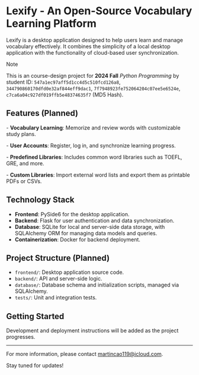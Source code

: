 # Lexify - An Open-Source Vocabulary Learning Platform

Lexify is a desktop application designed to help users learn and manage vocabulary effectively. It combines the simplicity of a local desktop application with the functionality of cloud-based user synchronization.

> [!NOTE]
>
> This is an course-design project for **2024 Fall** _Python Programming_ by student ID: `547a1ec97aff5d1cc4d5c510fcd126a8`, `344790860170dfd0e32af844eff9dac1`, `7f7948923fe752064204c07ee5e6524e`, `c7ca6a04c927df019ffb5e48374635f7` (MD5 Hash).

## Features (Planned)

\- **Vocabulary Learning**: Memorize and review words with customizable study plans.

\- **User Accounts**: Register, log in, and synchronize learning progress.

\- **Predefined Libraries**: Includes common word libraries such as TOEFL, GRE, and more.

\- **Custom Libraries**: Import external word lists and export them as printable PDFs or CSVs.

## Technology Stack
- **Frontend**: PySide6 for the desktop application.
- **Backend**: Flask for user authentication and data synchronization.
- **Database**: SQLite for local and server-side data storage, with SQLAlchemy ORM for managing data models and queries.
- **Containerization**: Docker for backend deployment.

## Project Structure (Planned)
- `frontend/`: Desktop application source code.
- `backend/`: API and server-side logic.
- `database/`: Database schema and initialization scripts, managed via SQLAlchemy.
- `tests/`: Unit and integration tests.

## Getting Started
Development and deployment instructions will be added as the project progresses.

---

For more information, please contact <a href="mailto:martincao119@icloud.com">martincao119@icloud.com</a>.

Stay tuned for updates!